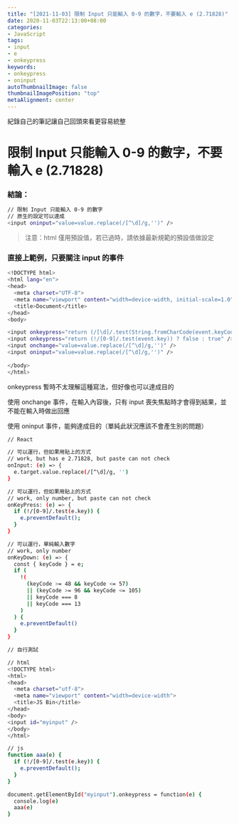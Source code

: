 ```yaml
---
title: "[2021-11-03] 限制 Input 只能輸入 0-9 的數字，不要輸入 e (2.71828)"
date: 2020-11-03T22:13:00+08:00
categories:
- JavaScript
tags:
- input
- e
- onkeypress
keywords:
- onkeypress
- oninput
autoThumbnailImage: false
thumbnailImagePosition: "top"
metaAlignment: center
---
```

紀錄自己的筆記讓自己回頭來看更容易統整

<!--more-->

<!-- ![Tranquilpeak](/img/showcase.png) -->

# 限制 Input 只能輸入 0-9 的數字，不要輸入 e (2.71828)

### 結論：
```sh
// 限制 Input 只能輸入 0-9 的數字
// 原生的設定可以達成
<input oninput="value=value.replace(/[^\d]/g,'')" />
```

> 注意：html 僅用預設值，若已過時，請依據最新規範的預設值做設定

### 直接上範例，只要關注 input 的事件

```sh
<!DOCTYPE html>
<html lang="en">
<head>
  <meta charset="UTF-8">
  <meta name="viewport" content="width=device-width, initial-scale=1.0">
  <title>Document</title>
</head>
<body>

<input onkeypress="return (/[\d]/.test(String.fromCharCode(event.keyCode)))"/>
<input onkeypress="return (!/[0-9]/.test(event.key)) ? false : true" />
<input onchange="value=value.replace(/[^\d]/g,'')" />
<input oninput="value=value.replace(/[^\d]/g,'')" />
  
</body>
</html>
```

onkeypress 暫時不太理解這種寫法，但好像也可以達成目的

使用 onchange 事件，在輸入內容後，只有 input 喪失焦點時才會得到結果，並不能在輸入時做出回應

使用 oninput 事件，能夠達成目的（單純此狀況應該不會產生別的問題）

```sh
// React

// 可以運行，但如果用貼上的方式
// work, but has e 2.71828, but paste can not check
onInput: (e) => {
  e.target.value.replace(/[^\d]/g, '')
}

// 可以運行，但如果用貼上的方式
// work, only number, but paste can not check
onKeyPress: (e) => {
  if (!/[0-9]/.test(e.key)) {
    e.preventDefault();
  }
}

// 可以運行，單純輸入數字
// work, only number
onKeyDown: (e) => {
  const { keyCode } = e;
  if (
    !(
      (keyCode >= 48 && keyCode <= 57)
      || (keyCode >= 96 && keyCode <= 105)
      || keyCode === 8
      || keyCode === 13
    )
  ) {
    e.preventDefault()
  }
}
```

```sh
// 自行測試

// html
<!DOCTYPE html>
<html>
<head>
  <meta charset="utf-8">
  <meta name="viewport" content="width=device-width">
  <title>JS Bin</title>
</head>
<body>
<input id="myinput" />
</body>
</html>

// js
function aaa(e) {
  if (!/[0-9]/.test(e.key)) {
    e.preventDefault();
  }
}

document.getElementById("myinput").onkeypress = function(e) { 
  console.log(e)
  aaa(e)
}
```